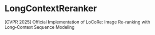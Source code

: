 # LongContextReranker
[CVPR 2025] Official Implementation of LoCoRe: Image Re-ranking with Long-Context Sequence Modeling
